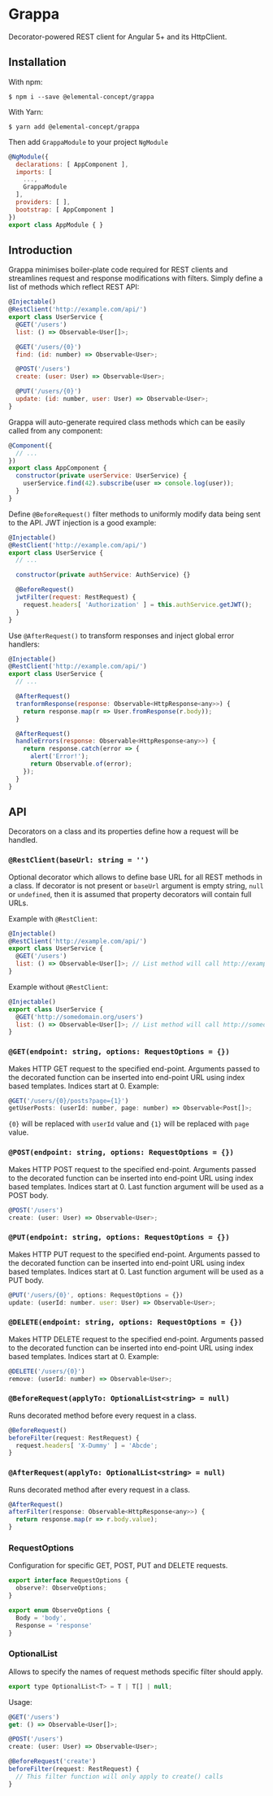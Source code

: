 # Grappa

Decorator-powered REST client for Angular 5+ and its HttpClient.

## Installation

With npm:

```Shell
$ npm i --save @elemental-concept/grappa
```

With Yarn:

```Shell
$ yarn add @elemental-concept/grappa
```

Then add `GrappaModule` to your project `NgModule`

```javascript
@NgModule({
  declarations: [ AppComponent ],
  imports: [
    ...,
    GrappaModule
  ],
  providers: [ ],
  bootstrap: [ AppComponent ]
})
export class AppModule { }
```

## Introduction

Grappa minimises boiler-plate code required for REST clients and streamlines request and response
modifications with filters. Simply define a list of methods which reflect REST API:

```javascript
@Injectable()
@RestClient('http://example.com/api/')
export class UserService {
  @GET('/users')
  list: () => Observable<User[]>;

  @GET('/users/{0}')
  find: (id: number) => Observable<User>;

  @POST('/users')
  create: (user: User) => Observable<User>;

  @PUT('/users/{0}')
  update: (id: number, user: User) => Observable<User>;
}
```

Grappa will auto-generate required class methods which can be easily called from any component:

```javascript
@Component({
  // ...
})
export class AppComponent {
  constructor(private userService: UserService) {
    userService.find(42).subscribe(user => console.log(user));
  }
}
```

Define `@BeforeRequest()` filter methods to uniformly modify data being sent to the API.
JWT injection is a good example: 

```javascript
@Injectable()
@RestClient('http://example.com/api/')
export class UserService {
  // ...

  constructor(private authService: AuthService) {}

  @BeforeRequest()
  jwtFilter(request: RestRequest) {
    request.headers[ 'Authorization' ] = this.authService.getJWT();
  }
}
```

Use `@AfterRequest()` to transform responses and inject global error handlers:

```javascript
@Injectable()
@RestClient('http://example.com/api/')
export class UserService {
  // ...

  @AfterRequest()
  tranformResponse(response: Observable<HttpResponse<any>>) {
    return response.map(r => User.fromResponse(r.body));
  }

  @AfterRequest()
  handleErrors(response: Observable<HttpResponse<any>>) {
    return response.catch(error => {
      alert('Error!');
      return Observable.of(error);
    });
  }
}
```

## API

Decorators on a class and its properties define how a request will be handled.

### `@RestClient(baseUrl: string = '')`

Optional decorator which allows to define base URL for all REST methods in a class.
If decorator is not present or `baseUrl` argument is empty string, `null` or `undefined`,
then it is assumed that property decorators will contain full URLs.

Example with `@RestClient`:

```javascript
@Injectable()
@RestClient('http://example.com/api/')
export class UserService {
  @GET('/users')
  list: () => Observable<User[]>; // List method will call http://example.com/api/users
}
```

Example without `@RestClient`:

```javascript
@Injectable()
export class UserService {
  @GET('http://somedomain.org/users')
  list: () => Observable<User[]>; // List method will call http://somedomain.org/users
}
```

### `@GET(endpoint: string, options: RequestOptions = {})`

Makes HTTP GET request to the specified end-point. Arguments passed to the decorated function can be
inserted into end-point URL using index based templates. Indices start at 0. Example:

```javascript
@GET('/users/{0}/posts?page={1}')
getUserPosts: (userId: number, page: number) => Observable<Post[]>;
```

`{0}` will be replaced with `userId` value and `{1}` will be replaced with `page` value.

### `@POST(endpoint: string, options: RequestOptions = {})`

Makes HTTP POST request to the specified end-point. Arguments passed to the decorated function can be
inserted into end-point URL using index based templates. Indices start at 0. Last function argument will be used
as a POST body. 

```javascript
@POST('/users')
create: (user: User) => Observable<User>;
```

### `@PUT(endpoint: string, options: RequestOptions = {})`

Makes HTTP PUT request to the specified end-point. Arguments passed to the decorated function can be
inserted into end-point URL using index based templates. Indices start at 0. Last function argument will be used
as a PUT body. 

```javascript
@PUT('/users/{0}', options: RequestOptions = {})
update: (userId: number. user: User) => Observable<User>;
```

### `@DELETE(endpoint: string, options: RequestOptions = {})`

Makes HTTP DELETE request to the specified end-point. Arguments passed to the decorated function can be
inserted into end-point URL using index based templates. Indices start at 0. Example:

```javascript
@DELETE('/users/{0}')
remove: (userId: number) => Observable<User>;
```

### `@BeforeRequest(applyTo: OptionalList<string> = null)`

Runs decorated method before every request in a class.

```javascript
@BeforeRequest()
beforeFilter(request: RestRequest) {
  request.headers[ 'X-Dummy' ] = 'Abcde';
}
```

### `@AfterRequest(applyTo: OptionalList<string> = null)`

Runs decorated method after every request in a class.

```javascript
@AfterRequest()
afterFilter(response: Observable<HttpResponse<any>>) {
  return response.map(r => r.body.value);
}
```

### RequestOptions

Configuration for specific GET, POST, PUT and DELETE requests.

```javascript
export interface RequestOptions {
  observe?: ObserveOptions;
}

export enum ObserveOptions {
  Body = 'body',
  Response = 'response'
}
```

### OptionalList<string>

Allows to specify the names of request methods specific filter should apply.

```javascript
export type OptionalList<T> = T | T[] | null;
```

Usage:

```javascript
@GET('/users')
get: () => Observable<User[]>;

@POST('/users')
create: (user: User) => Observable<User>;

@BeforeRequest('create')
beforeFilter(request: RestRequest) {
  // This filter function will only apply to create() calls
}
```
